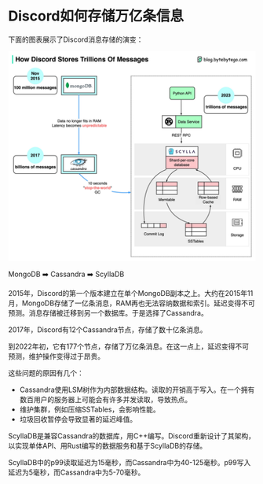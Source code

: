 # Discord如何存储万亿条信息


下面的图表展示了Discord消息存储的演变：

<p> <img src="../images/discord-store-messages.jpg" /> </p>

MongoDB ➡️ Cassandra ➡️ ScyllaDB

2015年，Discord的第一个版本建立在单个MongoDB副本之上。大约在2015年11月，MongoDB存储了一亿条消息，RAM再也无法容纳数据和索引。延迟变得不可预测。消息存储被迁移到另一个数据库。于是选择了Cassandra。

2017年，Discord有12个Cassandra节点，存储了数十亿条消息。

到2022年初，它有177个节点，存储了万亿条消息。在这一点上，延迟变得不可预测，维护操作变得过于昂贵。

这些问题的原因有几个：

- Cassandra使用LSM树作为内部数据结构。读取的开销高于写入。在一个拥有数百用户的服务器上可能会有许多并发读取，导致热点。
- 维护集群，例如压缩SSTables，会影响性能。
- 垃圾回收暂停会导致显著的延迟峰值。

ScyllaDB是兼容Cassandra的数据库，用C++编写。Discord重新设计了其架构，以实现单体API、用Rust编写的数据服务和基于ScyllaDB的存储。

ScyllaDB中的p99读取延迟为15毫秒，而Cassandra中为40-125毫秒。p99写入延迟为5毫秒，而Cassandra中为5-70毫秒。